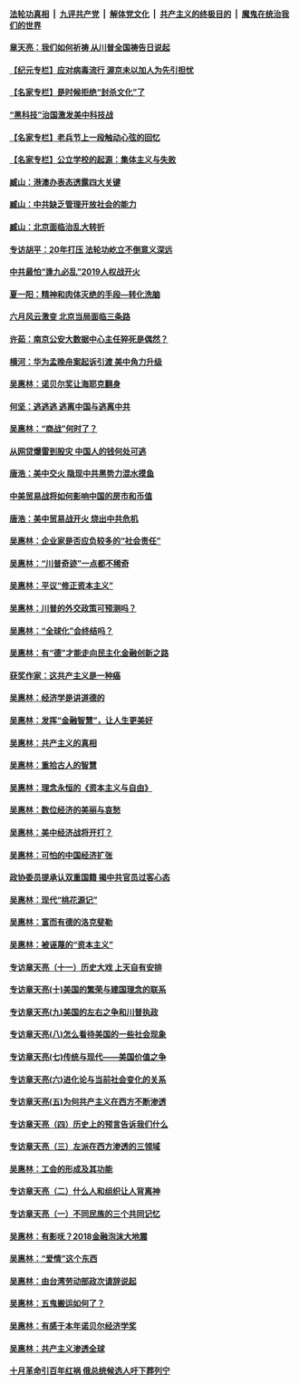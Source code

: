 

####  [法轮功真相](../../../../basic/blob/master/README.md?t=07020301) &nbsp;|&nbsp; [九评共产党](../../../../9ping.md/blob/master/README.md?t=07020301) &nbsp;|&nbsp; [解体党文化](../../../../jtdwh.md/blob/master/README.md?t=07020301)  &nbsp;|&nbsp; [共产主义的终极目的](../../../../gczydzjmd.md/blob/master/README.md?t=07020301) &nbsp;|&nbsp; [魔鬼在统治我们的世界](../../../../mgztzwmdsj.md/blob/master/README.md?t=07020301) 

#### [章天亮：我们如何祈祷 从川普全国祷告日说起](../pages/nsc423/n11944627.md?t=07020301) 

#### [【纪元专栏】应对病毒流行 渥京未以加人为先引担忧](../pages/nsc423/n11875714.md?t=07020301) 

#### [【名家专栏】是时候拒绝“封杀文化”了](../pages/nsc423/n11814093.md?t=07020301) 

#### [“黑科技”治国激发美中科技战](../pages/nsc423/n11638056.md?t=07020301) 

#### [【名家专栏】老兵节上一段触动心弦的回忆](../pages/nsc423/n11646016.md?t=07020301) 

#### [【名家专栏】公立学校的起源：集体主义与失败](../pages/nsc423/n11601833.md?t=07020301) 

#### [臧山：港澳办表态透露四大关键](../pages/nsc423/n11421628.md?t=07020301) 

#### [臧山：中共缺乏管理开放社会的能力](../pages/nsc423/n11407457.md?t=07020301) 

#### [臧山：北京面临治乱大转折](../pages/nsc423/n11406895.md?t=07020301) 

#### [专访胡平：20年打压 法轮功屹立不倒意义深远](../pages/nsc423/n11398800.md?t=07020301) 

#### [中共最怕“逢九必乱”2019人权战开火](../pages/nsc423/n11385248.md?t=07020301) 

#### [夏一阳：精神和肉体灭绝的手段—转化洗脑](../pages/nsc423/n11368250.md?t=07020301) 

#### [六月风云激变 北京当局面临三条路](../pages/nsc423/n11313668.md?t=07020301) 

#### [许茹：南京公安大数据中心主任猝死是偶然？](../pages/nsc423/n11064744.md?t=07020301) 

#### [横河：华为孟晚舟案起诉引渡 美中角力升级](../pages/nsc423/n11027230.md?t=07020301) 

#### [吴惠林：诺贝尔奖让海耶克翻身](../pages/nsc423/n10890049.md?t=07020301) 

#### [何坚：逃逃逃 逃离中国与逃离中共](../pages/nsc423/n10592891.md?t=07020301) 

#### [吴惠林：“商战”何时了？](../pages/nsc423/n10573558.md?t=07020301) 

#### [从网贷爆雷到股灾 中国人的钱何处可逃](../pages/nsc423/n10572800.md?t=07020301) 

#### [唐浩：美中交火 隐现中共黑势力混水摸鱼](../pages/nsc423/n10544040.md?t=07020301) 

#### [中美贸易战将如何影响中国的房市和币值](../pages/nsc423/n10543697.md?t=07020301) 

#### [唐浩：美中贸易战开火 烧出中共危机](../pages/nsc423/n10540126.md?t=07020301) 

#### [吴惠林：企业家是否应负较多的“社会责任”](../pages/nsc423/n10535022.md?t=07020301) 

#### [吴惠林：“川普奇迹”一点都不稀奇](../pages/nsc423/n10512808.md?t=07020301) 

#### [吴惠林：平议“修正资本主义”](../pages/nsc423/n10495724.md?t=07020301) 

#### [吴惠林：川普的外交政策可预测吗？](../pages/nsc423/n10462387.md?t=07020301) 

#### [吴惠林：“全球化”会终结吗？](../pages/nsc423/n10452838.md?t=07020301) 

#### [吴惠林：有“德”才能走向民主化金融创新之路](../pages/nsc423/n10432292.md?t=07020301) 

#### [获奖作家：这共产主义是一种癌](../pages/nsc423/n10431541.md?t=07020301) 

#### [吴惠林：经济学是讲道德的](../pages/nsc423/n10398014.md?t=07020301) 

#### [吴惠林：发挥“金融智慧”，让人生更美好](../pages/nsc423/n10375019.md?t=07020301) 

#### [吴惠林：共产主义的真相](../pages/nsc423/n10351394.md?t=07020301) 

#### [吴惠林：重拾古人的智慧](../pages/nsc423/n10337691.md?t=07020301) 

#### [吴惠林：理念永恒的《资本主义与自由》](../pages/nsc423/n10316274.md?t=07020301) 

#### [吴惠林：数位经济的美丽与哀愁](../pages/nsc423/n10292946.md?t=07020301) 

#### [吴惠林：美中经济战将开打？](../pages/nsc423/n10258825.md?t=07020301) 

#### [吴惠林：可怕的中国经济扩张](../pages/nsc423/n10219147.md?t=07020301) 

#### [政协委员提承认双重国籍 揭中共官员过客心态](../pages/nsc423/n10208809.md?t=07020301) 

#### [吴惠林：现代“桃花源记”](../pages/nsc423/n10185234.md?t=07020301) 

#### [吴惠林：富而有德的洛克斐勒](../pages/nsc423/n10142264.md?t=07020301) 

#### [吴惠林：被诬蔑的“资本主义”](../pages/nsc423/n10124816.md?t=07020301) 

#### [专访章天亮（十一）历史大戏 上天自有安排](../pages/nsc423/n10094905.md?t=07020301) 

#### [专访章天亮(十)美国的繁荣与建国理念的联系](../pages/nsc423/n10094899.md?t=07020301) 

#### [专访章天亮(九)美国的左右之争和川普执政](../pages/nsc423/n10094889.md?t=07020301) 

#### [专访章天亮(八)怎么看待美国的一些社会现象](../pages/nsc423/n10094857.md?t=07020301) 

#### [专访章天亮(七)传统与现代——美国价值之争](../pages/nsc423/n10093140.md?t=07020301) 

#### [专访章天亮(六)进化论与当前社会变化的关系](../pages/nsc423/n10092036.md?t=07020301) 

#### [专访章天亮(五)为何共产主义在西方不断渗透](../pages/nsc423/n10083620.md?t=07020301) 

#### [专访章天亮（四）历史上的预言告诉我们什么](../pages/nsc423/n10083606.md?t=07020301) 

#### [专访章天亮（三）左派在西方渗透的三领域](../pages/nsc423/n10081115.md?t=07020301) 

#### [吴惠林：工会的形成及其功能](../pages/nsc423/n10080633.md?t=07020301) 

#### [专访章天亮（二）什么人和组织让人背离神](../pages/nsc423/n10076637.md?t=07020301) 

#### [专访章天亮（一）不同民族的三个共同记忆](../pages/nsc423/n10074188.md?t=07020301) 

#### [吴惠林：有影呒？2018金融泡沫大地震](../pages/nsc423/n10040534.md?t=07020301) 

#### [吴惠林：“爱情”这个东西](../pages/nsc423/n10019423.md?t=07020301) 

#### [吴惠林：由台湾劳动部政次请辞说起](../pages/nsc423/n9979679.md?t=07020301) 

#### [吴惠林：五鬼搬运如何了？](../pages/nsc423/n9925338.md?t=07020301) 

#### [吴惠林：有感于本年诺贝尔经济学奖](../pages/nsc423/n9871883.md?t=07020301) 

#### [吴惠林：共产主义渗透全球](../pages/nsc423/n9812748.md?t=07020301) 

#### [十月革命引百年红祸 俄总统候选人吁下葬列宁](../pages/nsc423/n9810182.md?t=07020301) 

